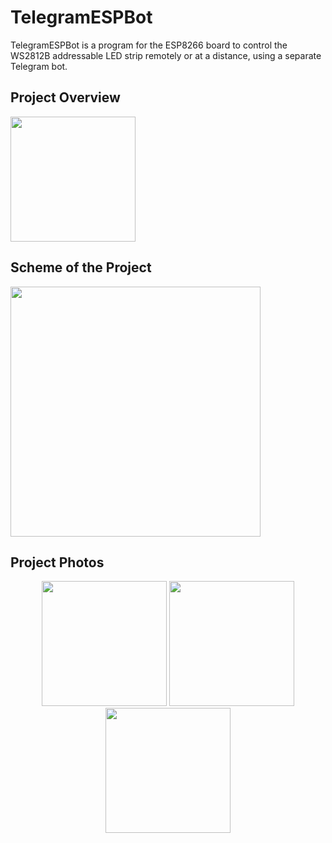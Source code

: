 # TelegramESPBot

TelegramESPBot is a program for the ESP8266 board to control the WS2812B addressable LED strip remotely or at a distance, using a separate Telegram bot.

## Project Overview


<img src="https://github.com/VlaVi21/TelegramESPBot/assets/87720270/5dbdc218-7c58-457f-8ed8-db370e48866f" width="200">


## Scheme of the Project


<img src="https://github.com/VlaVi21/TelegramESPBot/assets/87720270/248c99c6-4147-4af4-83b7-6a05538258fa" width="400">


## Project Photos

<div align="center">
  
<img src="https://github.com/VlaVi21/TelegramESPBot/assets/87720270/36da71d5-d1f6-4b31-bd5e-d842ce329bae" width="200">

<img src="https://github.com/VlaVi21/TelegramESPBot/assets/87720270/b2fad63d-f7b0-43a5-8bd0-c053820e2dfb" width="200">

<img src="https://github.com/VlaVi21/TelegramESPBot/assets/87720270/72388340-fca6-4a4b-bb7d-e4f88bda7119" width="200">
</div>


